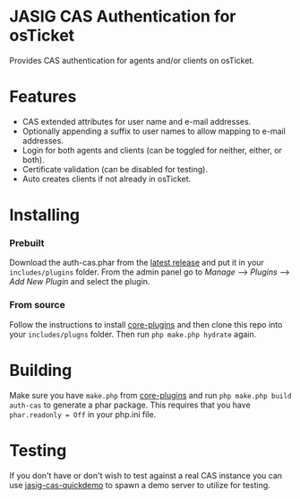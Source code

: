 JASIG CAS Authentication for osTicket
=====================================

Provides CAS authentication for agents and/or clients on osTicket.

Features
========
 - CAS extended attributes for user name and e-mail addresses.
 - Optionally appending a suffix to user names to allow mapping to e-mail addresses.
 - Login for both agents and clients (can be toggled for neither, either, or both).
 - Certificate validation (can be disabled for testing).
 - Auto creates clients if not already in osTicket.

Installing
==========

### Prebuilt

Download the auth-cas.phar from the [latest release](https://github.com/kevinoconnor7/osTicket-auth-cas/releases/latest)
and put it in your `includes/plugins` folder. From the admin panel go to
*Manage* --> *Plugins* --> *Add New Plugin* and select the plugin.

### From source

Follow the instructions to install [core-plugins](https://github.com/osTicket/core-plugins)
and then clone this repo into your `includes/plugns` folder. Then run
`php make.php hydrate` again.

Building
========

Make sure you have `make.php` from [core-plugins](https://github.com/osTicket/core-plugins)
and run `php make.php build auth-cas` to generate a phar package. This requires
that you have `phar.readonly = Off` in your php.ini file.

Testing
=======

If you don't have or don't wish to test against a real CAS instance you can
use [jasig-cas-quickdemo](https://github.com/forsetti/jasig-cas-quickdemo) to
spawn a demo server to utilize for testing.
